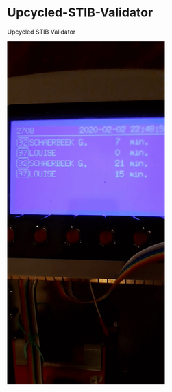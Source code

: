 # Upcycled-STIB-Validator
Upcycled STIB Validator

![alt text](https://github.com/bortch/Upcycled-STIB-Validator/blob/master/doc/UpcycledStibValidator.gif "Work in progress")

